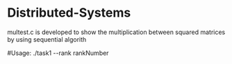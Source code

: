 # Distributed-Systems
multest.c is developed to show the multiplication between squared matrices by using sequential algorith

#Usage:
./task1 --rank rankNumber
